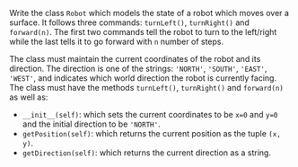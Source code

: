 Write the class `Robot` which models the state of a robot which moves over a surface. It follows three commands: `turnLeft()`, `turnRight()` and `forward(n)`.
The first two commands tell the robot to turn to the left/right while the last tells it to go forward with `n` number of steps.

The class must maintain the current coordinates of the robot and its direction. The direction is one of the strings: `'NORTH'`, `'SOUTH'`, `'EAST'`, `'WEST'`, and indicates which world direction the robot is currently facing. The class must have the methods `turnLeft()`, `turnRight()` and `forward(n)` as well as:

* `__init__(self)`: which sets the current coordinates to be `x=0` and `y=0` and the initial direction to be `'NORTH'`.
* `getPosition(self)`: which returns the current position as the tuple `(x, y)`.
* `getDirection(self)`: which returns the current direction as a string.
